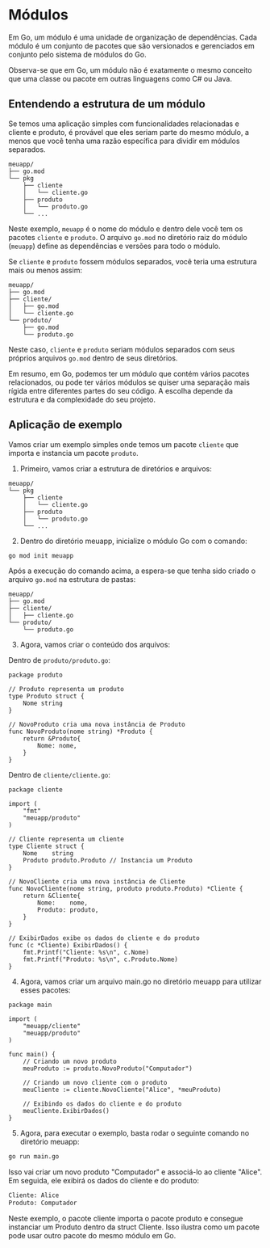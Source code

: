 # Módulos

Em Go, um módulo é uma unidade de organização de dependências. Cada módulo é um conjunto de pacotes que são versionados e gerenciados em conjunto pelo sistema de módulos do Go. 

Observa-se que em Go, um módulo não é exatamente o mesmo conceito que uma classe ou pacote em outras linguagens como C# ou Java. 


## Entendendo a estrutura de um módulo

Se temos uma aplicação simples com funcionalidades relacionadas e cliente e produto, é provável que eles seriam parte do mesmo módulo, a menos que você tenha uma razão específica para dividir em módulos separados.

```golang
meuapp/
├── go.mod
└── pkg
    ├── cliente
    │   └── cliente.go
    ├── produto
    │   └── produto.go
    └── ...
```

Neste exemplo, `meuapp` é o nome do módulo e dentro dele você tem os pacotes `cliente` e `produto`. O arquivo `go.mod` no diretório raiz do módulo (`meuapp`) define as dependências e versões para todo o módulo.

Se `cliente` e `produto` fossem módulos separados, você teria uma estrutura mais ou menos assim:

```golang
meuapp/
├── go.mod
├── cliente/
│   ├── go.mod
│   └── cliente.go
└── produto/
    ├── go.mod
    └── produto.go
```

Neste caso, `cliente` e `produto` seriam módulos separados com seus próprios arquivos `go.mod` dentro de seus diretórios.

Em resumo, em Go, podemos ter um módulo que contém vários pacotes relacionados, ou pode ter vários módulos se quiser uma separação mais rígida entre diferentes partes do seu código. A escolha depende da estrutura e da complexidade do seu projeto.


## Aplicação de exemplo

Vamos criar um exemplo simples onde temos um pacote `cliente` que importa e instancia um pacote `produto`.

1. Primeiro, vamos criar a estrutura de diretórios e arquivos:

```golang
meuapp/
└── pkg
    ├── cliente
    │   └── cliente.go
    ├── produto
    │   └── produto.go
    └── ...
```

2. Dentro do diretório meuapp, inicialize o módulo Go com o comando:

```bash
go mod init meuapp
```

Após a execução do comando acima, a espera-se que tenha sido criado o arquivo `go.mod` na estrutura de pastas:

```golang
meuapp/
├── go.mod
├── cliente/
│   ├── cliente.go
└── produto/
    └── produto.go
```

3. Agora, vamos criar o conteúdo dos arquivos:

Dentro de `produto/produto.go`:

```golang
package produto

// Produto representa um produto
type Produto struct {
    Nome string
}

// NovoProduto cria uma nova instância de Produto
func NovoProduto(nome string) *Produto {
    return &Produto{
        Nome: nome,
    }
}
```

Dentro de `cliente/cliente.go`:

```golang
package cliente

import (
	"fmt"
	"meuapp/produto"
)

// Cliente representa um cliente
type Cliente struct {
	Nome    string
	Produto produto.Produto // Instancia um Produto
}

// NovoCliente cria uma nova instância de Cliente
func NovoCliente(nome string, produto produto.Produto) *Cliente {
	return &Cliente{
		Nome:    nome,
		Produto: produto,
	}
}

// ExibirDados exibe os dados do cliente e do produto
func (c *Cliente) ExibirDados() {
	fmt.Printf("Cliente: %s\n", c.Nome)
	fmt.Printf("Produto: %s\n", c.Produto.Nome)
}
```

4. Agora, vamos criar um arquivo main.go no diretório meuapp para utilizar esses pacotes:

```golang
package main

import (
    "meuapp/cliente"
    "meuapp/produto"
)

func main() {
    // Criando um novo produto
    meuProduto := produto.NovoProduto("Computador")

    // Criando um novo cliente com o produto
    meuCliente := cliente.NovoCliente("Alice", *meuProduto)

    // Exibindo os dados do cliente e do produto
    meuCliente.ExibirDados()
}
```

5. Agora, para executar o exemplo, basta rodar o seguinte comando no diretório meuapp:

```bash
go run main.go
```

Isso vai criar um novo produto "Computador" e associá-lo ao cliente "Alice". Em seguida, ele exibirá os dados do cliente e do produto:

```bash
Cliente: Alice
Produto: Computador
```

Neste exemplo, o pacote cliente importa o pacote produto e consegue instanciar um Produto dentro da struct Cliente. Isso ilustra como um pacote pode usar outro pacote do mesmo módulo em Go.
